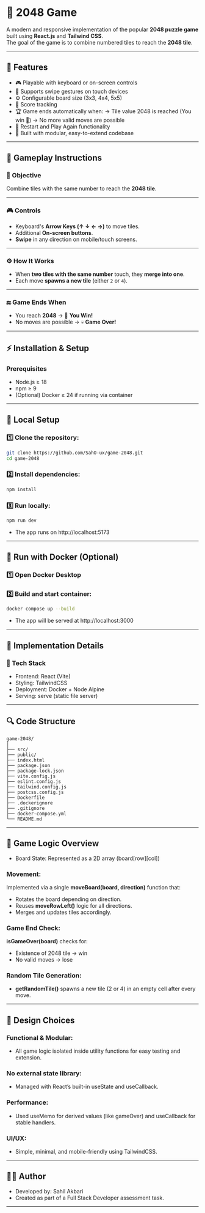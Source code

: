 # 🧩 2048 Game

A modern and responsive implementation of the popular **2048 puzzle game** built using **React.js** and **Tailwind CSS**.  
The goal of the game is to combine numbered tiles to reach the **2048 tile**.

---

## 🚀 Features

- 🎮 Playable with keyboard or on-screen controls
- 📱 Supports swipe gestures on touch devices
- ⚙️ Configurable board size (3x3, 4x4, 5x5)
- 💾 Score tracking
- 🏆 Game ends automatically when:
  -> Tile value 2048 is reached (You win 🎉)
  -> No more valid moves are possible
- 🔁 Restart and Play Again functionality
- 🧱 Built with modular, easy-to-extend codebase

---

## 🧠 Gameplay Instructions

### 🎯 Objective
Combine tiles with the same number to reach the **2048 tile**.

---

### 🎮 Controls

- Keyboard's **Arrow Keys (↑ ↓ ← →)** to move tiles.  
- Additional **On-screen buttons**.  
- **Swipe** in any direction on mobile/touch screens.  

---

### ⚙️ How It Works

- When **two tiles with the same number** touch, they **merge into one**.  
- Each move **spawns a new tile** (either `2` or `4`).  

---

### 🔚 Game Ends When

- You reach **2048** → 🎉 **You Win!**  
- No moves are possible → 💀 **Game Over!**

---

## ⚡ Installation & Setup

### Prerequisites

- Node.js ≥ 18
- npm ≥ 9
- (Optional) Docker ≥ 24 if running via container

---

## 🧩 Local Setup

### 1️⃣ Clone the repository:

```bash
git clone https://github.com/SahO-ux/game-2048.git
cd game-2048
```

### 2️⃣ Install dependencies:

```bash
npm install
```

### 3️⃣ Run locally:

```bash
npm run dev
```

- The app runs on http://localhost:5173

---

## 🐳 Run with Docker (Optional)

### 1️⃣ Open Docker Desktop

### 2️⃣ Build and start container:

```bash
docker compose up --build
```

- The app will be served at http://localhost:3000

---

## 🧩 Implementation Details

### 🧱 Tech Stack

- Frontend: React (Vite)
- Styling: TailwindCSS
- Deployment: Docker + Node Alpine
- Serving: serve (static file server)

---

## 🔍 Code Structure

```
game-2048/
│
├── src/
├── public/
├── index.html
├── package.json
├── package-lock.json
├── vite.config.js
├── eslint.config.js
├── tailwind.config.js
├── postcss.config.js
├── Dockerfile
├── .dockerignore
├── .gitignore
├── docker-compose.yml
└── README.md
```

---

## 🔄 Game Logic Overview

- Board State: Represented as a 2D array (board[row][col])

### Movement:

Implemented via a single **moveBoard(board, direction)** function that:
- Rotates the board depending on direction.
- Reuses **moveRowLeft()** logic for all directions.
- Merges and updates tiles accordingly.

### Game End Check:

**isGameOver(board)** checks for:
- Existence of 2048 tile → win
- No valid moves → lose

### Random Tile Generation:

- **getRandomTile()** spawns a new tile (2 or 4) in an empty cell after every move.

---

## 🧰 Design Choices

### Functional & Modular:
- All game logic isolated inside utility functions for easy testing and extension.

### No external state library:
- Managed with React’s built-in useState and useCallback.

### Performance:
- Used useMemo for derived values (like gameOver) and useCallback for stable handlers.

### UI/UX:
- Simple, minimal, and mobile-friendly using TailwindCSS.

---

## 👨‍💻 Author

- Developed by: Sahil Akbari
- Created as part of a Full Stack Developer assessment task.
---
